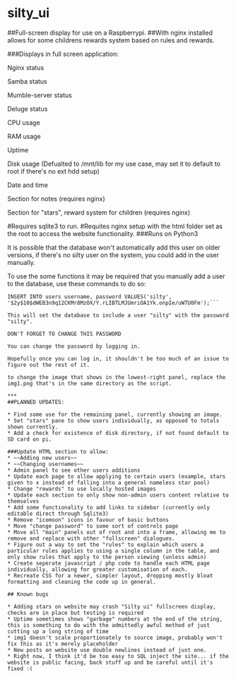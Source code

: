 # silty_ui
##Full-screen display for use on a Raspberrypi.
##With nginx installed allows for some childrens rewards system based on rules and rewards.

###Displays in full screen application:

Nginx status

Samba status

Mumble-server status

Deluge status

CPU usage

RAM usage

Uptime

Disk usage (Defualted to /mnt/lib for my use case, may set it to default to root if there's no ext hdd setup)

Date and time

Section for notes (requires nginx)

Section for "stars", reward system for children (requires nginx)

#Requires sqlite3 to run.
#Requites nginx setup with the html folder set as the root to access the website functionality.
###Runs on Python3

It is possible that the database won't automatically add this user on older versions, if there's no silty user on the system, you could add in the user manually.

To use the some functions it may be required that you manually add a user to the database, use these commands to do so:

```sqlite3 /path_to_program/main.db  
INSERT INTO users username, password VALUES('silty', '$2y$10$dWEB3n9q12CKMr8MzOX/Y.rLIBTLMJUmriOA1Yk.onpIe/uWTU0Fm');```  

This will set the database to include a user "silty" with the password "silty".

DON'T FORGET TO CHANGE THIS PASSWORD

You can change the password by logging in.

Hopefully once you can log in, it shouldn't be too much of an issue to figure out the rest of it.

to change the image that shows in the lowest-right panel, replace the img1.png that's in the same directory as the script.

***
##PLANNED UPDATES:

* Find some use for the remaining panel, currently showing an image.  
* Set "stars" pane to show users individually, as opposed to totals shown currently.  
* Add a check for existence of disk directory, if not found default to SD card on pi.  

###Update HTML section to allow:
* ~~Adding new users~~  
* ~~Changing usernames~~  
* Admin panel to see other users additions  
* Update each page to allow applying to certain users (example, stars given to x instead of falling into a general nameless star pool)
* Change "rewards" to use locally hosted images  
* Update each section to only show non-admin users content relative to themselves  
* Add some functionality to add links to sidebar (currently only editable direct through Sqlite3)  
* Remove "icomoon" icons in favour of basic buttons  
* Move "change password" to some sort of controls page  
* Move all "main" panels out of root and into a frame, allowing me to remove and replace with other "fullscreen" dialogues.  
* Figure out a way to set the "rules" to explain which users a particular rules applies to using a single column in the table, and only show rules that apply to the person viewing (unless admin)  
* Create seperate javascript / php code to handle each HTML page individually, allowing for greater customisation of each.  
* Recreate CSS for a newer, simpler layout, dropping mostly bloat formatting and cleaning the code up in general.  

## Known bugs

* Adding stars on website may crash "Silty ui" fullscreen display, checks are in place but testing is required  
* Uptime sometimes shows "garbage" numbers at the end of the string, this is something to do with the admittedly awful method of just cutting up a long string of time  
* img1 doesn't scale proportionately to source image, probably won't fix this as it's merely placeholder  
* New posts on website use double newlines instead of just one.  
* Right now, I think it'd be too easy to SQL inject the site... if the website is public facing, back stuff up and be careful until it's fixed :(
